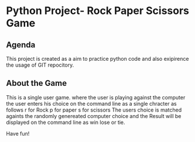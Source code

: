 # Python Project- Rock Paper Scissors Game

## Agenda
This project is created as a aim to practice python code 
and also exipirence the usage of GIT repocitory.

## About the Game
This is a single user game. where the user is playing against the computer
the user enters his choice on the command line as a single chracter as follows
r for Rock 
p for paper
s for scissors
The users choice is matched againts the randomly genereated computer choice 
and the Result will be displayed on the command line as win lose or tie.

Have fun!
